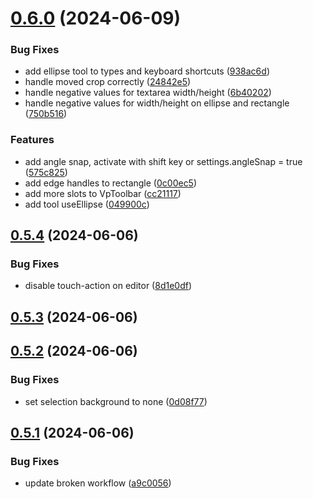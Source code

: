 # [0.6.0](https://github.com/robertrosman/vue-paint/compare/v0.5.4...v0.6.0) (2024-06-09)


### Bug Fixes

* add ellipse tool to types and keyboard shortcuts ([938ac6d](https://github.com/robertrosman/vue-paint/commit/938ac6d4900dc36370bcd0cc93b279cfe9123582))
* handle moved crop correctly ([24842e5](https://github.com/robertrosman/vue-paint/commit/24842e50ec58dd86c329ab857804d6c1efb14033))
* handle negative values for textarea width/height ([6b40202](https://github.com/robertrosman/vue-paint/commit/6b40202b997aed136f4a26d397ee8071e65b09cc))
* handle negative values for width/height on ellipse and rectangle ([750b516](https://github.com/robertrosman/vue-paint/commit/750b516b3b2c0b34680e8f7e8e495672fd4f5872))


### Features

* add angle snap, activate with shift key or settings.angleSnap = true ([575c825](https://github.com/robertrosman/vue-paint/commit/575c825ed4ec88da464533f6580f998745c5fb4f))
* add edge handles to rectangle ([0c00ec5](https://github.com/robertrosman/vue-paint/commit/0c00ec52d5d926e7cc722e3838bb912d161d83db))
* add more slots to VpToolbar ([cc21117](https://github.com/robertrosman/vue-paint/commit/cc21117875863533c1e306ed0cf3abdd33b4392d))
* add tool useEllipse ([049900c](https://github.com/robertrosman/vue-paint/commit/049900cc476ba3aaa98c0bae9585a1b8f4494d41))



## [0.5.4](https://github.com/robertrosman/vue-paint/compare/v0.5.3...v0.5.4) (2024-06-06)


### Bug Fixes

* disable touch-action on editor ([8d1e0df](https://github.com/robertrosman/vue-paint/commit/8d1e0dfdd14632eb213c0c8b172517a4e737c392))



## [0.5.3](https://github.com/robertrosman/vue-paint/compare/v0.5.2...v0.5.3) (2024-06-06)



## [0.5.2](https://github.com/robertrosman/vue-paint/compare/v0.5.1...v0.5.2) (2024-06-06)


### Bug Fixes

* set selection background to none ([0d08f77](https://github.com/robertrosman/vue-paint/commit/0d08f779cdcda20b25f50d387aed5f9698514b38))



## [0.5.1](https://github.com/robertrosman/vue-paint/compare/v0.5.0...v0.5.1) (2024-06-06)


### Bug Fixes

* update broken workflow ([a9c0056](https://github.com/robertrosman/vue-paint/commit/a9c0056fad16663a4a671761e571f738378bdbd1))



